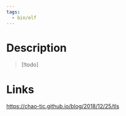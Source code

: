 ```yaml
---
tags:
  - bin/elf
---
```

# Description
> [!todo]

# Links
https://chao-tic.github.io/blog/2018/12/25/tls